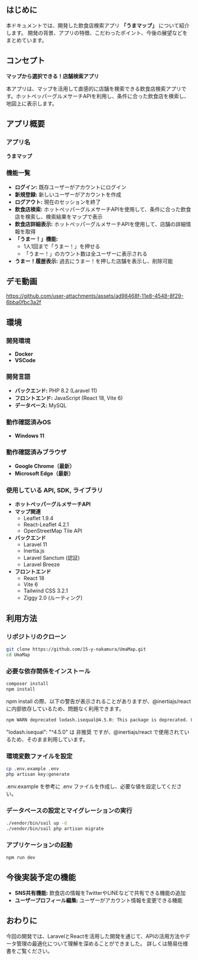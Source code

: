## **はじめに**

本ドキュメントでは、開発した飲食店検索アプリ **「うまマップ」** について紹介します。
開発の背景、アプリの特徴、こだわったポイント、今後の展望などをまとめています。

## **コンセプト**

**マップから選択できる！店舗検索アプリ**

本アプリは、マップを活用して直感的に店舗を検索できる飲食店検索アプリです。ホットペッパーグルメサーチAPIを利用し、条件に合った飲食店を検索し、地図上に表示します。

## **アプリ概要**

### **アプリ名**
**うまマップ**

### **機能一覧**
- **ログイン:** 既存ユーザーがアカウントにログイン
- **新規登録:** 新しいユーザーがアカウントを作成
- **ログアウト:** 現在のセッションを終了
- **飲食店検索:** ホットペッパーグルメサーチAPIを使用して、条件に合った飲食店を検索し、検索結果をマップで表示
- **飲食店詳細表示:** ホットペッパーグルメサーチAPIを使用して、店舗の詳細情報を取得
- **「うまー！」機能:**
  - 1人1回まで「うまー！」を押せる
  - 「うまー！」のカウント数は全ユーザーに表示される
- **うまー！履歴表示:** 過去にうまー！を押した店舗を表示し、削除可能

## **デモ動画**


https://github.com/user-attachments/assets/ad98468f-11e8-4548-8f29-6bba0fbc3a2f




## **環境**

### **開発環境**
- **Docker**
- **VSCode**

### **開発言語**
- **バックエンド:** PHP 8.2 (Laravel 11)
- **フロントエンド:** JavaScript (React 18, Vite 6)
- **データベース:** MySQL

### **動作確認済みOS**
- **Windows 11**

### **動作確認済みブラウザ**
- **Google Chrome（最新）**
- **Microsoft Edge（最新）**

### **使用している API, SDK, ライブラリ**
- **ホットペッパーグルメサーチAPI**
- **マップ関連**
  - Leaflet 1.9.4
  - React-Leaflet 4.2.1
  - OpenStreetMap Tile API
- **バックエンド**
  - Laravel 11
  - Inertia.js
  - Laravel Sanctum (認証)
  - Laravel Breeze
- **フロントエンド**
  - React 18
  - Vite 6
  - Tailwind CSS 3.2.1
  - Ziggy 2.0 (ルーティング)

## **利用方法**

### **リポジトリのクローン**
```sh
git clone https://github.com/15-y-nakamura/UmaMap.git
cd UmaMap
```

### **必要な依存関係をインストール**
```sh
composer install
npm install
```
npm install の際、以下の警告が表示されることがありますが、@inertiajs/react に内部依存しているため、問題なく利用できます。
```sh
npm WARN deprecated lodash.isequal@4.5.0: This package is deprecated. Use require('node:util').isDeepStrictEqual instead.
```
"lodash.isequal": "^4.5.0" は 非推奨 ですが、@inertiajs/react で使用されているため、そのまま利用しています。

### **環境変数ファイルを設定**
```sh
cp .env.example .env
php artisan key:generate
```
.env.example を参考に .env ファイルを作成し、必要な値を設定してください。

### **データベースの設定とマイグレーションの実行**
```sh
./vendor/bin/sail up -d
./vendor/bin/sail php artisan migrate
```

### **アプリケーションの起動**
```sh
npm run dev
```

## **今後実装予定の機能**

- **SNS共有機能:** 飲食店の情報をTwitterやLINEなどで共有できる機能の追加
- **ユーザープロフィール編集:** ユーザーがアカウント情報を変更できる機能

## **おわりに**

今回の開発では、LaravelとReactを活用した開発を通じて、APIの活用方法やデータ管理の最適化について理解を深めることができました。
詳しくは簡易仕様書をご覧ください。
